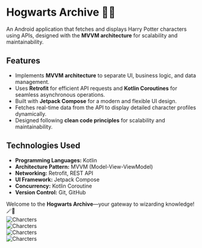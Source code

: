# Hogwarts Archive 📜✨  
An Android application that fetches and displays Harry Potter characters using APIs, designed with the **MVVM architecture** for scalability and maintainability.  

## Features  
- Implements **MVVM architecture** to separate UI, business logic, and data management.  
- Uses **Retrofit** for efficient API requests and **Kotlin Coroutines** for seamless asynchronous operations.  
- Built with **Jetpack Compose** for a modern and flexible UI design.  
- Fetches real-time data from the API to display detailed character profiles dynamically.  
- Designed following **clean code principles** for scalability and maintainability.  

## Technologies Used  
- **Programming Languages:** Kotlin
- **Architecture Pattern:** MVVM (Model-View-ViewModel)  
- **Networking:** Retrofit, REST API  
- **UI Framework:** Jetpack Compose  
- **Concurrency:** Kotlin Coroutine  
- **Version Control:** Git, GitHub  

Welcome to the **Hogwarts Archive**—your gateway to wizarding knowledge! 🪄📖   
![Charcters](https://github.com/shahdgaballah/depi-task5-hogwarts-archive/blob/master/6044334809288918985.jpg)  
![Charcters](https://github.com/shahdgaballah/depi-task5-hogwarts-archive/blob/master/6044334809288918986.jpg)  
![Charcters](https://github.com/shahdgaballah/depi-task5-hogwarts-archive/blob/master/6044334809288918987.jpg)  
![Charcters](https://github.com/shahdgaballah/depi-task5-hogwarts-archive/blob/master/6044334809288918990.jpg)  
